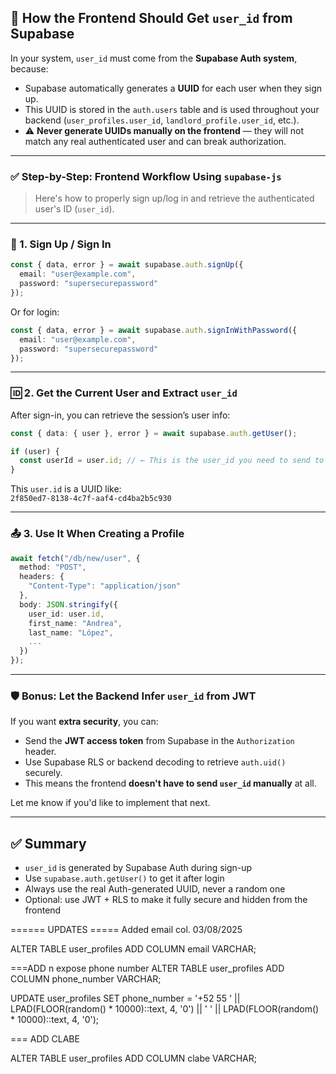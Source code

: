 ## 🧠 How the Frontend Should Get `user_id` from Supabase

In your system, `user_id` must come from the **Supabase Auth system**, because:

- Supabase automatically generates a **UUID** for each user when they sign up.
- This UUID is stored in the `auth.users` table and is used throughout your backend (`user_profiles.user_id`, `landlord_profile.user_id`, etc.).
- ⚠️ **Never generate UUIDs manually on the frontend** — they will not match any real authenticated user and can break authorization.

---

### ✅ Step-by-Step: Frontend Workflow Using `supabase-js`

> Here's how to properly sign up/log in and retrieve the authenticated user's ID (`user_id`).

---

### 🔐 1. Sign Up / Sign In

```ts
const { data, error } = await supabase.auth.signUp({
  email: "user@example.com",
  password: "supersecurepassword"
});
```

Or for login:

```ts
const { data, error } = await supabase.auth.signInWithPassword({
  email: "user@example.com",
  password: "supersecurepassword"
});
```

---

### 🆔 2. Get the Current User and Extract `user_id`

After sign-in, you can retrieve the session’s user info:

```ts
const { data: { user }, error } = await supabase.auth.getUser();

if (user) {
  const userId = user.id; // ← This is the user_id you need to send to your API
}
```

This `user.id` is a UUID like:  
`2f850ed7-8138-4c7f-aaf4-cd4ba2b5c930`

---

### 📤 3. Use It When Creating a Profile

```ts
await fetch("/db/new/user", {
  method: "POST",
  headers: {
    "Content-Type": "application/json"
  },
  body: JSON.stringify({
    user_id: user.id,
    first_name: "Andrea",
    last_name: "López",
    ...
  })
});
```

---

### 🛡️ Bonus: Let the Backend Infer `user_id` from JWT

If you want **extra security**, you can:
- Send the **JWT access token** from Supabase in the `Authorization` header.
- Use Supabase RLS or backend decoding to retrieve `auth.uid()` securely.
- This means the frontend **doesn't have to send `user_id` manually** at all.

Let me know if you'd like to implement that next.

---

## ✅ Summary

- `user_id` is generated by Supabase Auth during sign-up
- Use `supabase.auth.getUser()` to get it after login
- Always use the real Auth-generated UUID, never a random one
- Optional: use JWT + RLS to make it fully secure and hidden from the frontend

====== UPDATES =====
Added email col. 03/08/2025

ALTER TABLE user_profiles
ADD COLUMN email VARCHAR;

===ADD n expose phone number
ALTER TABLE user_profiles
ADD COLUMN phone_number VARCHAR;


UPDATE user_profiles
SET phone_number = 
    '+52 55 ' || 
    LPAD(FLOOR(random() * 10000)::text, 4, '0') || ' ' || 
    LPAD(FLOOR(random() * 10000)::text, 4, '0');

=== ADD CLABE

ALTER TABLE user_profiles ADD COLUMN clabe VARCHAR;
